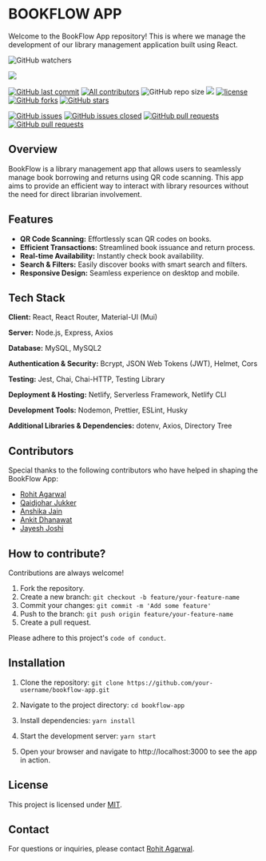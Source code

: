 # BOOKFLOW APP

Welcome to the BookFlow App repository! This is where we manage the development of our library management application built using React.

![GitHub watchers](https://img.shields.io/github/watchers/rohitagr0310/Bookflow-app?style=social) <br>

<a href="#Contribution" title="Contributions are welcome"><img src="https://img.shields.io/badge/contributions-welcome-green.svg"></a> <br>
<!-- ALL-CONTRIBUTORS-BADGE:START - Do not remove or modify this section -->
[![GitHub last commit](https://img.shields.io/github/last-commit/rohitagr0310/Bookflow-app?logo=git&logoColor=white)](https://github.com/rohitagr0310/Bookflow-app/commits/master)
[![All  contributors](https://img.shields.io/github/contributors/rohitagr0310/Bookflow-app?color=green)](https://github.com/rohitagr0310/Bookflow-app/graphs/contributors)
![GitHub repo size](https://img.shields.io/github/repo-size/rohitagr0310/Bookflow-app?color=blue)
![](https://img.shields.io/badge/Status-Ongoing-green.svg)
[![license](https://img.shields.io/github/license/rohitagr0310/Bookflow-app.svg?color=red)](https://github.com/rohitagr0310/Bookflow-app/blob/main/LICENSE)
[![GitHub forks](https://img.shields.io/github/forks/rohitagr0310/Bookflow-app.svg?color=green)](https://github.com/rohitagr0310/Bookflow-app/network) [![GitHub stars](https://img.shields.io/github/stars/rohitagr0310/Bookflow-app.svg?color=orange)](https://github.com/rohitagr0310/Bookflow-app/stargazers)

[![GitHub issues](https://img.shields.io/github/issues/rohitagr0310/Bookflow-app.svg?color=red)](https://github.com/rohitagr0310/Bookflow-app/issues)
[![GitHub issues closed](https://img.shields.io/github/issues-closed/rohitagr0310/Bookflow-app.svg)](https://github.com/rohitagr0310/Bookflow-app/issues?q=is%3Aissue+is%3Aclosed)
[![GitHub pull requests](https://img.shields.io/github/issues-pr/rohitagr0310/Bookflow-app.svg?color=yellow)](https://github.com/rohitagr0310/Bookflow-app/pulls)
[![GitHub pull requests](https://img.shields.io/github/issues-pr-closed/rohitagr0310/Bookflow-app.svg?color=red)](https://github.com/rohitagr0310/Bookflow-app/issues?q=is%3Aissue+is%3Aclosed)
## Overview

BookFlow is a library management app that allows users to seamlessly manage book borrowing and returns using QR code scanning. This app aims to provide an efficient way to interact with library resources without the need for direct librarian involvement.

## Features

-   **QR Code Scanning:** Effortlessly scan QR codes on books.
-   **Efficient Transactions:** Streamlined book issuance and return process.
-   **Real-time Availability:** Instantly check book availability.
-   **Search & Filters:** Easily discover books with smart search and filters.
-   **Responsive Design:** Seamless experience on desktop and mobile.

## Tech Stack

**Client:** React, React Router, Material-UI (Mui)

**Server:** Node.js, Express, Axios

**Database:** MySQL, MySQL2

**Authentication & Security:** Bcrypt, JSON Web Tokens (JWT), Helmet, Cors

**Testing:** Jest, Chai, Chai-HTTP, Testing Library

**Deployment & Hosting:** Netlify, Serverless Framework, Netlify CLI

**Development Tools:** Nodemon, Prettier, ESLint, Husky

**Additional Libraries & Dependencies:** dotenv, Axios, Directory Tree

## Contributors

Special thanks to the following contributors who have helped in shaping the BookFlow App:

-   [Rohit Agarwal](https://github.com/rohitagr0310)
-   [Qaidjohar Jukker](https://github.com/qaidjoharj53)
-   [Anshika Jain](https://github.com/jain-anshika)
-   [Ankit Dhanawat](https://github.com/jainankit0811)
-   [Jayesh Joshi](https://github.com/jayesh2474)

## How to contribute?

Contributions are always welcome!

1. Fork the repository.
2. Create a new branch: `git checkout -b feature/your-feature-name`
3. Commit your changes: `git commit -m 'Add some feature'`
4. Push to the branch: `git push origin feature/your-feature-name`
5. Create a pull request.

Please adhere to this project's `code of conduct`.

## Installation

1. Clone the repository:
   `git clone https://github.com/your-username/bookflow-app.git`

2. Navigate to the project directory:
   `cd bookflow-app`

3. Install dependencies:
   `yarn install`

4. Start the development server:
   `yarn start`

5. Open your browser and navigate to http://localhost:3000 to see the app in action.

## License

This project is licensed under [MIT](https://choosealicense.com/licenses/mit/).

## Contact

For questions or inquiries, please contact [Rohit Agarwal](mailto:Rohitagr2610@gmail.com).
